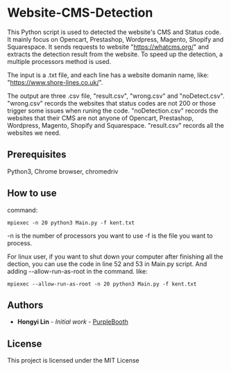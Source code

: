 # Website-CMS-Detection

This Python script is used to detected the website's CMS and Status code. It mainly focus on Opencart, Prestashop, Wordpress, Magento, Shopify and Squarespace. It sends requests to website "https://whatcms.org/" and extracts the detection result from the website. To speed up the detection, a multiple processors method is used.

The input is a .txt file, and each line has a website domanin name, like: "https://www.shore-lines.co.uk/".

The output are three .csv file, "result.csv", "wrong.csv" and "noDetect.csv". "wrong.csv" records the websites that status codes are not 200 or those trigger some issues when runing the code. "noDetection.csv" records the websites that their CMS are not anyone of Opencart, Prestashop, Wordpress, Magento, Shopify and Squarespace. "result.csv"  records all the websites we need.

## Prerequisites
Python3, Chrome browser, chromedriv

## How to use
command:
```
mpiexec -n 20 python3 Main.py -f kent.txt
```
-n is the number of processors you want to use
-f is the file you want to process.

For linux user, if you want to shut down your computer after finishing all the dection, you can use the code in line 52 and 53 in Main.py script. And adding --allow-run-as-root in the command. like:
```
mpiexec --allow-run-as-root -n 20 python3 Main.py -f kent.txt
```
## Authors

* **Hongyi Lin** - *Initial work* - [PurpleBooth](https://github.com/Hongyil1)

## License

This project is licensed under the MIT License

